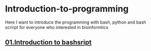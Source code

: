 # Introduction-to-programming
Here I want to introduce the programming with bash, python and bash scrirpt for everyone who interested in bioinformtics
## [01.Introduction to bashsript](https://github.com/giangbioinformatics/Introduction-to-programming/blob/main/01.Introduction_to_bash_script.md)

